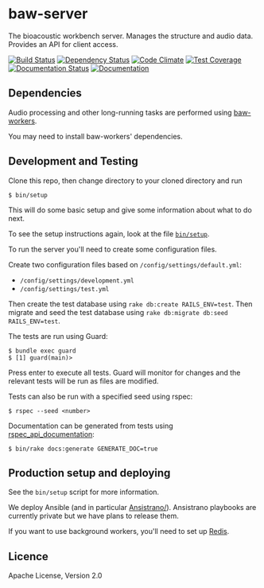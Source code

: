 # baw-server

The bioacoustic workbench server. Manages the structure and audio data. Provides an API for client access.

[![Build Status](https://travis-ci.org/QutBioacoustics/baw-server.png?branch=master)](https://travis-ci.org/QutBioacoustics/baw-server)
[![Dependency Status](https://gemnasium.com/QutBioacoustics/baw-server.png)](https://gemnasium.com/QutBioacoustics/baw-server)
[![Code Climate](https://codeclimate.com/github/QutBioacoustics/baw-server.png)](https://codeclimate.com/github/QutBioacoustics/baw-server)
[![Test Coverage](https://codeclimate.com/github/QutBioacoustics/baw-server/badges/coverage.svg)](https://codeclimate.com/github/QutBioacoustics/baw-server)
[![Documentation Status](http://inch-ci.org/github/QutBioacoustics/baw-server.png?branch=master)](http://inch-ci.org/github/QutBioacoustics/baw-server)
[![Documentation](https://img.shields.io/badge/docs-rdoc.info-blue.svg)](http://www.rubydoc.info/github/QutBioacoustics/baw-server)

## Dependencies

Audio processing and other long-running tasks are performed using [baw-workers](https://github.com/QutBioacoustics/baw-workers).

You may need to install baw-workers' dependencies.

## Development and Testing

Clone this repo, then change directory to your cloned directory and run

	$ bin/setup

This will do some basic setup and give some information about what to do next.

To see the setup instructions again, look at the file [`bin/setup`](bin/setup). 

To run the server you'll need to create some configuration files.

Create two configuration files based on `/config/settings/default.yml`:

 - `/config/settings/development.yml`
 - `/config/settings/test.yml`

Then create the test database using `rake db:create RAILS_ENV=test`.
Then migrate and seed the test database using `rake db:migrate db:seed RAILS_ENV=test`.

The tests are run using Guard:

    $ bundle exec guard
    $ [1] guard(main)>

Press enter to execute all tests. Guard will monitor for changes and the relevant tests will be run as files are modified.

Tests can also be run with a specified seed using rspec:

    $ rspec --seed <number>

Documentation can be generated from tests using [rspec_api_documentation](https://github.com/zipmark/rspec_api_documentation):

    $ bin/rake docs:generate GENERATE_DOC=true

## Production setup and deploying

See the `bin/setup` script for more information.

We deploy Ansible (and in particular [Ansistrano/](http://ansistrano.com/)).
Ansistrano playbooks are currently private but we have plans to release them.

If you want to use background workers, you'll need to set up [Redis](http://redis.io/).

## Licence
Apache License, Version 2.0
